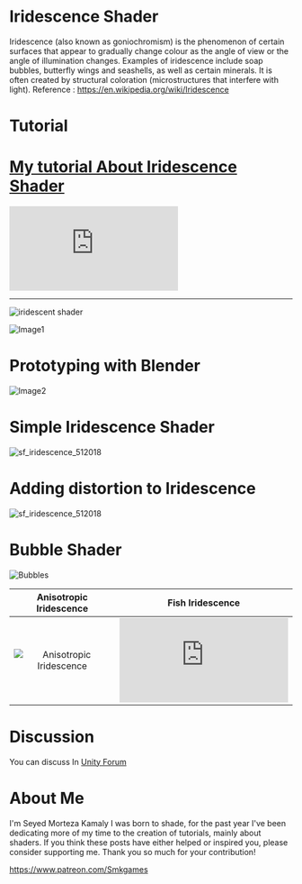 
# Iridescence Shader

Iridescence (also known as goniochromism) is the phenomenon of certain surfaces that appear to gradually change colour as the angle of view or the angle of illumination changes. Examples of iridescence include soap bubbles, butterfly wings and seashells, as well as certain minerals. It is often created by structural coloration (microstructures that interfere with light).
Reference : https://en.wikipedia.org/wiki/Iridescence

# Tutorial

# [My tutorial About Iridescence Shader](https://www.patreon.com/posts/18699278)



![Tutorial](https://forum.unity.com/proxy.php?image=https%3A%2F%2Facademy.allaboutbirds.org%2Fwp-content%2Fuploads%2F2015%2F07%2FStruct-Color-DIA-Iridescent_Myaedit_coloracrticle-917x600.jpg&hash=fd503284dca1f3ff4be5fb4bfeed2865)
________________


![iridescent shader](https://user-images.githubusercontent.com/16706911/39463420-29ea6ff4-4d2d-11e8-8729-6d398bbc73ce.gif)

![Image1](https://user-images.githubusercontent.com/16706911/39462989-94e52fae-4d2a-11e8-84f5-04db15e06c54.PNG)

# Prototyping with Blender 
![Image2](https://user-images.githubusercontent.com/16706911/39463006-b062d394-4d2a-11e8-96ea-bfc2a42ba95f.PNG)

# Simple Iridescence Shader
![sf_iridescence_512018](https://user-images.githubusercontent.com/16706911/39463065-f02e4f44-4d2a-11e8-9b92-5746644d1be4.png)

# Adding distortion to Iridescence
![sf_iridescence_512018](https://user-images.githubusercontent.com/16706911/39463043-d72e663c-4d2a-11e8-8289-e99c1506e96e.png)

# Bubble Shader
![Bubbles](https://c10.patreonusercontent.com/3/eyJ2IjoiMSIsInciOjEyNDB9/patreon-media/post/18699278/18771ce9eb884353a42bf3c6bf17e9c9?token-time=1527120000&token-hash=-EsmEJNFmkd8eDMioYHkUrmhVUJ-lcNeWvhOvTjvL9A%3D)

 Anisotropic Iridescence   | Fish Iridescence
:-------------------------:|:-------------------------:
![Anisotropic Iridescence](https://user-images.githubusercontent.com/16706911/39716976-255c21ca-5247-11e8-81d8-acc5e7daf975.gif)  |  ![Fish Iridescence](https://forum.unity.com/proxy.php?image=https%3A%2F%2Fuser-images.githubusercontent.com%2F16706911%2F39671362-10e52d0c-512c-11e8-9939-ae1021e07e0f.gif&hash=7f40607a2e8a0f0c608e7a0f622f7e34)

# Discussion
You can discuss In [Unity Forum](https://forum.unity.com/threads/i-need-an-iridescence-shader.464782/#post-3485519)

# About Me

I'm Seyed Morteza Kamaly I was born to shade, for the past year I've been dedicating more of my time to the creation of tutorials, mainly about shaders. If you think these posts have either helped or inspired you, please consider supporting me. Thank you so much for your contribution!

https://www.patreon.com/Smkgames
